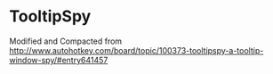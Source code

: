 TooltipSpy
==========

Modified and Compacted from http://www.autohotkey.com/board/topic/100373-tooltipspy-a-tooltip-window-spy/#entry641457
